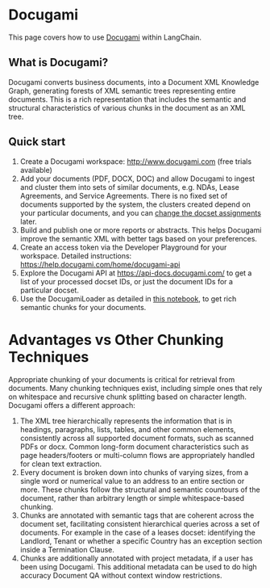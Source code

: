 # Docugami

This page covers how to use [Docugami](https://docugami.com) within LangChain.

## What is Docugami?

Docugami converts business documents, into a Document XML Knowledge Graph, generating forests of XML semantic trees representing entire documents. This is a rich representation that includes the semantic and structural characteristics of various chunks in the document as an XML tree.

## Quick start

1. Create a Docugami workspace: http://www.docugami.com (free trials available)
2. Add your documents (PDF, DOCX, DOC) and allow Docugami to ingest and cluster them into sets of similar documents, e.g. NDAs, Lease Agreements, and Service Agreements. There is no fixed set of documents supported by the system, the clusters created depend on your particular documents, and you can [change the docset assignments](https://help.docugami.com/home/working-with-the-doc-sets-view) later.
3. Build and publish one or more reports or abstracts. This helps Docugami improve the semantic XML with better tags based on your preferences.
4. Create an access token via the Developer Playground for your workspace. Detailed instructions: https://help.docugami.com/home/docugami-api
5. Explore the Docugami API at https://api-docs.docugami.com/ to get a list of your processed docset IDs, or just the document IDs for a particular docset. 
6. Use the DocugamiLoader as detailed in [this notebook](../modules/indexes/document_loaders/examples/docugami.ipynb), to get rich semantic chunks for your documents.

# Advantages vs Other Chunking Techniques

Appropriate chunking of your documents is critical for retrieval from documents. Many chunking techniques exist, including simple ones that rely on whitespace and recursive chunk splitting based on character length. Docugami offers a different approach:

1. The XML tree hierarchically represents the information that is in headings, paragraphs, lists, tables, and other common elements, consistently across all supported document formats, such as scanned PDFs or docx. Common long-form document characteristics such as page headers/footers or multi-column flows are appropriately handled for clean text extraction. 
2. Every document is broken down into chunks of varying sizes, from a single word or numerical value to an address to an entire section or more. These chunks follow the structural and semantic countours of the document, rather than arbitrary length or simple whitespace-based chunking.
3. Chunks are annotated with semantic tags that are coherent across the document set, facilitating consistent hierarchical queries across a set of documents. For example in the case of a leases docset: identifying the Landlord, Tenant or whether a specific Country has an exception section inside a Termination Clause.
4. Chunks are additionally annotated with project metadata, if a user has been using Docugami. This additional metadata can be used to do high accuracy Document QA without context window restrictions.